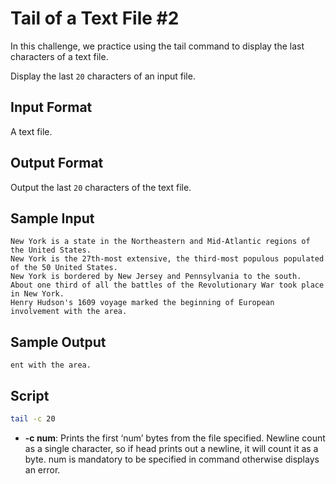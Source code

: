 # Tail of a Text File #2

In this challenge, we practice using the tail command to display the last  characters of a text file.

Display the last `20` characters of an input file.

## Input Format

A text file.

## Output Format

Output the last `20` characters of the text file.

## Sample Input

    New York is a state in the Northeastern and Mid-Atlantic regions of the United States. 
    New York is the 27th-most extensive, the third-most populous populated of the 50 United States. 
    New York is bordered by New Jersey and Pennsylvania to the south.
    About one third of all the battles of the Revolutionary War took place in New York.
    Henry Hudson's 1609 voyage marked the beginning of European involvement with the area.
## Sample Output

    ent with the area.

## Script

```bash
tail -c 20
```

* **-c num**: Prints the first ‘num’ bytes from the file specified. Newline count as a single character, so if head prints out a newline, it will count it as a byte. num is mandatory to be specified in command otherwise displays an error.